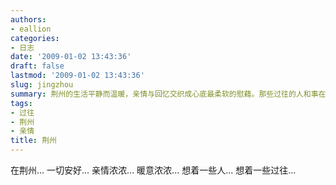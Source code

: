 ```yaml
---
authors:
- eallion
categories:
- 日志
date: '2009-01-02 13:43:36'
draft: false
lastmod: '2009-01-02 13:43:36'
slug: jingzhou
summary: 荆州的生活平静而温暖，亲情与回忆交织成心底最柔软的慰藉。那些过往的人和事在思绪中轻轻浮现，带来淡淡的怀念与满足！
tags:
- 过往
- 荆州
- 亲情
title: 荆州
---
```

在荆州...
一切安好...
亲情浓浓...
暖意浓浓...
想着一些人...
想着一些过往...